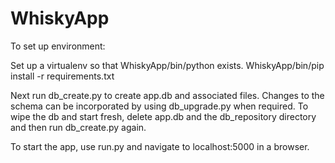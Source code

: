 # WhiskyApp

To set up environment:

Set up a virtualenv so that WhiskyApp/bin/python exists.
WhiskyApp/bin/pip install -r requirements.txt

Next run db_create.py to create app.db and associated files.
Changes to the schema can be incorporated by using db_upgrade.py when required.
To wipe the db and start fresh, delete app.db and the db_repository directory and then run db_create.py again.

To start the app, use run.py and navigate to localhost:5000 in a browser.

